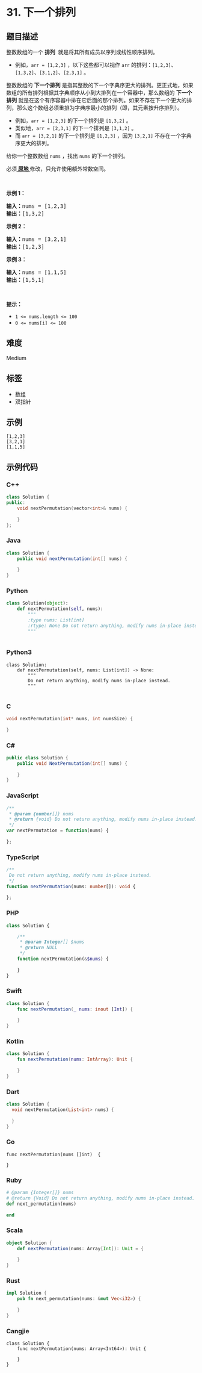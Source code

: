 # 31. 下一个排列

## 题目描述

<p>整数数组的一个 <strong>排列</strong>&nbsp; 就是将其所有成员以序列或线性顺序排列。</p>

<ul>
	<li>例如，<code>arr = [1,2,3]</code> ，以下这些都可以视作 <code>arr</code> 的排列：<code>[1,2,3]</code>、<code>[1,3,2]</code>、<code>[3,1,2]</code>、<code>[2,3,1]</code> 。</li>
</ul>

<p>整数数组的 <strong>下一个排列</strong> 是指其整数的下一个字典序更大的排列。更正式地，如果数组的所有排列根据其字典顺序从小到大排列在一个容器中，那么数组的 <strong>下一个排列</strong> 就是在这个有序容器中排在它后面的那个排列。如果不存在下一个更大的排列，那么这个数组必须重排为字典序最小的排列（即，其元素按升序排列）。</p>

<ul>
	<li>例如，<code>arr = [1,2,3]</code> 的下一个排列是 <code>[1,3,2]</code> 。</li>
	<li>类似地，<code>arr = [2,3,1]</code> 的下一个排列是 <code>[3,1,2]</code> 。</li>
	<li>而 <code>arr = [3,2,1]</code> 的下一个排列是 <code>[1,2,3]</code> ，因为 <code>[3,2,1]</code> 不存在一个字典序更大的排列。</li>
</ul>

<p>给你一个整数数组 <code>nums</code> ，找出 <code>nums</code> 的下一个排列。</p>

<p>必须<strong><a href="https://baike.baidu.com/item/%E5%8E%9F%E5%9C%B0%E7%AE%97%E6%B3%95" target="_blank"> 原地 </a></strong>修改，只允许使用额外常数空间。</p>

<p>&nbsp;</p>

<p><strong>示例 1：</strong></p>

<pre>
<strong>输入：</strong>nums = [1,2,3]
<strong>输出：</strong>[1,3,2]
</pre>

<p><strong>示例 2：</strong></p>

<pre>
<strong>输入：</strong>nums = [3,2,1]
<strong>输出：</strong>[1,2,3]
</pre>

<p><strong>示例 3：</strong></p>

<pre>
<strong>输入：</strong>nums = [1,1,5]
<strong>输出：</strong>[1,5,1]
</pre>

<p>&nbsp;</p>

<p><strong>提示：</strong></p>

<ul>
	<li><code>1 &lt;= nums.length &lt;= 100</code></li>
	<li><code>0 &lt;= nums[i] &lt;= 100</code></li>
</ul>


## 难度

Medium

## 标签

- 数组
- 双指针

## 示例

```
[1,2,3]
[3,2,1]
[1,1,5]
```

## 示例代码

### C++

```cpp
class Solution {
public:
    void nextPermutation(vector<int>& nums) {
        
    }
};
```

### Java

```java
class Solution {
    public void nextPermutation(int[] nums) {
        
    }
}
```

### Python

```python
class Solution(object):
    def nextPermutation(self, nums):
        """
        :type nums: List[int]
        :rtype: None Do not return anything, modify nums in-place instead.
        """
        
```

### Python3

```python3
class Solution:
    def nextPermutation(self, nums: List[int]) -> None:
        """
        Do not return anything, modify nums in-place instead.
        """
        
```

### C

```c
void nextPermutation(int* nums, int numsSize) {
    
}
```

### C#

```csharp
public class Solution {
    public void NextPermutation(int[] nums) {
        
    }
}
```

### JavaScript

```javascript
/**
 * @param {number[]} nums
 * @return {void} Do not return anything, modify nums in-place instead.
 */
var nextPermutation = function(nums) {
    
};
```

### TypeScript

```typescript
/**
 Do not return anything, modify nums in-place instead.
 */
function nextPermutation(nums: number[]): void {
    
};
```

### PHP

```php
class Solution {

    /**
     * @param Integer[] $nums
     * @return NULL
     */
    function nextPermutation(&$nums) {
        
    }
}
```

### Swift

```swift
class Solution {
    func nextPermutation(_ nums: inout [Int]) {
        
    }
}
```

### Kotlin

```kotlin
class Solution {
    fun nextPermutation(nums: IntArray): Unit {
        
    }
}
```

### Dart

```dart
class Solution {
  void nextPermutation(List<int> nums) {
    
  }
}
```

### Go

```golang
func nextPermutation(nums []int)  {
    
}
```

### Ruby

```ruby
# @param {Integer[]} nums
# @return {Void} Do not return anything, modify nums in-place instead.
def next_permutation(nums)
    
end
```

### Scala

```scala
object Solution {
    def nextPermutation(nums: Array[Int]): Unit = {
        
    }
}
```

### Rust

```rust
impl Solution {
    pub fn next_permutation(nums: &mut Vec<i32>) {
        
    }
}
```

### Cangjie

```cangjie
class Solution {
    func nextPermutation(nums: Array<Int64>): Unit {

    }
}
```

